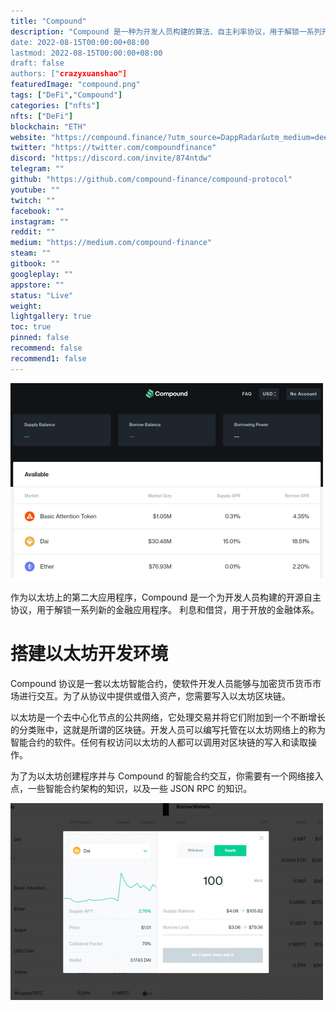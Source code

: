```yaml
---
title: "Compound"
description: "Compound 是一种为开发人员构建的算法、自主利率协议，用于解锁一系列开放金融应用程序。
date: 2022-08-15T00:00:00+08:00
lastmod: 2022-08-15T00:00:00+08:00
draft: false
authors: ["crazyxuanshao"]
featuredImage: "compound.png"
tags: ["DeFi","Compound"]
categories: ["nfts"]
nfts: ["DeFi"]
blockchain: "ETH"
website: "https://compound.finance/?utm_source=DappRadar&utm_medium=deeplink&utm_campaign=visit-website"
twitter: "https://twitter.com/compoundfinance"
discord: "https://discord.com/invite/874ntdw"
telegram: ""
github: "https://github.com/compound-finance/compound-protocol"
youtube: ""
twitch: ""
facebook: ""
instagram: ""
reddit: ""
medium: "https://medium.com/compound-finance"
steam: ""
gitbook: ""
googleplay: ""
appstore: ""
status: "Live"
weight: 
lightgallery: true
toc: true
pinned: false
recommend: false
recommend1: false
---
```


![idnfg](idnfg.png)

作为以太坊上的第二大应用程序，Compound 是一个为开发人员构建的开源自主协议，用于解锁一系列新的金融应用程序。 利息和借贷，用于开放的金融体系。

# 搭建以太坊开发环境

Compound 协议是一套以太坊智能合约，使软件开发人员能够与加密货币货币市场进行交互。为了从协议中提供或借入资产，您需要写入以太坊区块链。

以太坊是一个去中心化节点的公共网络，它处理交易并将它们附加到一个不断增长的分类账中，这就是所谓的区块链。开发人员可以编写托管在以太坊网络上的称为智能合约的软件。任何有权访问以太坊的人都可以调用对区块链的写入和读取操作。

为了为以太坊创建程序并与 Compound 的智能合约交互，你需要有一个网络接入点，一些智能合约架构的知识，以及一些 JSON RPC 的知识。

![idfng](idfng.png)